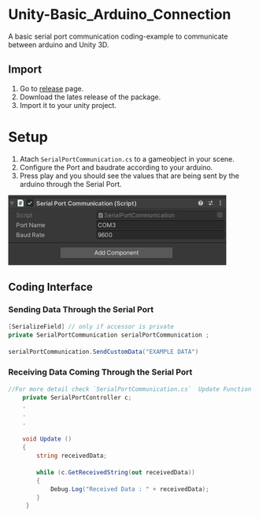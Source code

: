 # Unity-Basic_Arduino_Connection
A basic serial port communication coding-example to communicate between arduino and Unity 3D.

## Import

1. Go to [release](https://github.com/ertanturan/Unity-Screenshot-Tool/releases) page.
2. Download the lates release of the package.
3. Import it to your unity project.



# Setup

1. Atach `SerialPortCommunication.cs` to a gameobject in your scene.
2. Configure the Port and baudrate according to your arduino.
3. Press play and you should see the values that are being sent by the arduino through the Serial Port.

![Serial Port Communication](/GithubImages/SerialPortCommunication.png)


## Coding Interface

### Sending Data Through the Serial Port

``` csharp 
[SerializeField] // only if accessor is private
private SerialPortCommunication serialPortCommunication ;

serialPortCommunication.SendCustomData("EXAMPLE DATA")

```

### Receiving Data Coming Through the Serial Port

``` csharp 
//For more detail check `SerialPortCommunication.cs`  Update Function
    private SerialPortController c;
    .
    .
    .
    
 	void Update ()
    {
        string receivedData;
        
        while (c.GetReceivedString(out receivedData))
        {
            Debug.Log("Received Data : " + receivedData);
        }
     }

```
